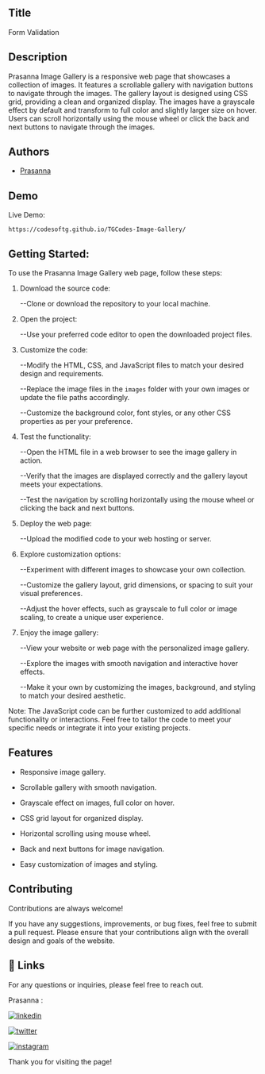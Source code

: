 
## Title

 Form Validation
## Description 

 Prasanna Image Gallery is a responsive web page that showcases a collection of images. It features a scrollable gallery with navigation buttons to navigate through the images. The gallery layout is designed using CSS grid, providing a clean and organized display. The images have a grayscale effect by default and transform to full color and slightly larger size on hover. Users can scroll horizontally using the mouse wheel or click the back and next buttons to navigate through the images.




## Authors

- [Prasanna](https://github.com/Prasanna02) 


## Demo

Live Demo:

    https://codesoftg.github.io/TGCodes-Image-Gallery/
## Getting Started:

To use the Prasanna Image Gallery web page, follow these steps:

1. Download the source code:

    --Clone or download the repository to your local machine.

2. Open the project:

    --Use your preferred code editor to open the downloaded project files.

3. Customize the code:

    --Modify the HTML, CSS, and JavaScript files to match your desired design and requirements.

    --Replace the image files in the `images` folder with your own images or update the file paths accordingly.

    --Customize the background color, font styles, or any other CSS properties as per your preference.

4. Test the functionality:

    --Open the HTML file in a web browser to see the image gallery in action.

    --Verify that the images are displayed correctly and the gallery layout meets your expectations.

    --Test the navigation by scrolling horizontally using the mouse wheel or clicking the back and next buttons.

5. Deploy the web page:

    --Upload the modified code to your web hosting or server.

6. Explore customization options:

    --Experiment with different images to showcase your own collection.

    --Customize the gallery layout, grid dimensions, or spacing to suit your visual preferences.

    --Adjust the hover effects, such as grayscale to full color or image scaling, to create a unique user experience.

7. Enjoy the image gallery:

    --View your website or web page with the personalized image gallery.

    --Explore the images with smooth navigation and interactive hover effects.

    --Make it your own by customizing the images, background, and styling to match your desired aesthetic.

Note: The JavaScript code can be further customized to add additional functionality or interactions. Feel free to tailor the code to meet your specific needs or integrate it into your existing projects.

## Features

- Responsive image gallery.

- Scrollable gallery with smooth navigation.

- Grayscale effect on images, full color on hover.

- CSS grid layout for organized display.

- Horizontal scrolling using mouse wheel.

- Back and next buttons for image navigation.

- Easy customization of images and styling.



## Contributing

Contributions are always welcome!

If you have any suggestions, improvements, or bug fixes, feel free to submit a pull request. Please ensure that your contributions align with the overall design and goals of the website. 


## 🔗 Links

For any questions or inquiries, please feel free to reach out. 

Prasanna :

[![linkedin](https://img.shields.io/badge/linkedin-0A66C2?style=for-the-badge&logo=linkedin&logoColor=white)](https://www.linkedin.com/in/prasanna1572/)


[![twitter](https://img.shields.io/badge/twitter-1DA1F2?style=for-the-badge&logo=twitter&logoColor=white)](https://twitter.com/Hirthik_cham)

[![instagram](https://img.shields.io/badge/instagram-E4405F?style=for-the-badge&logo=instagram&logoColor=white)](https://www.instagram.com/moonstrucktraveller003/)


Thank you for visiting the page!